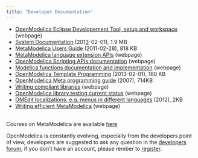 ```yaml
---
title: "Developer Documentation"
---
```

<ul>
<li><span style="text-decoration: underline;"><a href="documents/">OpenModelica Eclipse Developement Tool, setup and workspace</a></span> (webpage)</li>
<li><a href="svn/OpenModelica/tags/OPENMODELICA_1_9_0_BETA_4/doc/OpenModelicaSystem.pdf"><span style="text-decoration: underline;">System Documentation</span></a> (201<span style="text-decoration: underline;">3</span>-02-01), 1.9 MB</li>
<li><a href="svn/OpenModelica/tags/OPENMODELICA_1_9_0_BETA_3/doc/OpenModelicaMetaProgramming.pdf"><span style="text-decoration: underline;">MetaModelica Users Guide</span></a> (2011-02-28), 818 KB</li>
<li><span style="text-decoration: underline;"><a href="https://build.openmodelica.org/Documentation/MetaModelica.html">MetaModelica language extension APIs</a></span> (webpage)</li>
<li><span style="text-decoration: underline;"><a href="https://build.openmodelica.org/Documentation/OpenModelica.Scripting.html">OpenModelica Scripting APIs documentation</a></span> (webpage)</li>
<li><span style="text-decoration: underline;"><a href="https://build.openmodelica.org/Documentation/">Modelica functions documentation and implementation</a></span> (webpage)</li>
<li><a href="svn/OpenModelica/tags/OPENMODELICA_1_9_0_BETA_4/doc/OpenModelicaTemplateProgramming.pdf"><span style="text-decoration: underline;">OpenModelica Template Programming</span></a> (2013-02-01), 160 KB</li>
<li><span style="text-decoration: underline;"><a href="https://openmodelica.ida.liu.se/svn/OpenModelica/installers/windows/OMDev/OpenModelicaMetaProgramming.pdf">OpenModelica Meta programming guide</a></span> (2007), 714KB</li>
<li><span style="text-decoration: underline;"><a href="https://trac.openmodelica.org/OpenModelica/wiki/WritingCompliantLibraries">Writing compliant libraries</a></span> (webpage)</li>
<li><a href="https://test.openmodelica.org/libraries/"><span style="text-decoration: underline;">OpenModelica library testing current status</span></a> (webpage)</li>
<li><span style="text-decoration: underline;"><a href="svn/OpenModelica/trunk/OMEdit/OMEditGUI/Resources/nls/README.txt" target="_blank">OMEdit localizations, e.g. menus in different languages</a></span>&nbsp;(2012), 2KB</li>
<li><span style="text-decoration: underline;"><a href="https://trac.openmodelica.org/OpenModelica/wiki/WritingEfficientMetaModelica" target="_blank">Writing efficient MetaModelica</a></span> (webpage)</li>
</ul>
<p><br />Courses on MetaModelica are available <a href="index.php/developersresources/courses">here</a></p>
<p>OpenModelica is constantly evolving, especially from the developers point of view, developers are suggested to ask any question in the <a href="index.php/forum/forum?id=7">developers forum</a>, if you don't have an account, please rember to <a href="index.php/component/users/?view=registration">register</a>.</p>